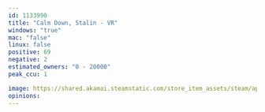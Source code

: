 ```yaml
---
id: 1133990
title: "Calm Down, Stalin - VR"
windows: "true"
mac: "false"
linux: false
positive: 69
negative: 2
estimated_owners: "0 - 20000"
peak_ccu: 1

image: https://shared.akamai.steamstatic.com/store_item_assets/steam/apps/1133990/header.jpg?t=1568300924
opinions:
---
```


